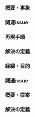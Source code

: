 <!-- バグ改修のテンプレート -->
### 概要・事象
<!-- 対象URL、頻度など具体的に -->
### 関連issue
<!-- あれば -->
### 再現手順
<!-- 明確に -->
### 解決の定義
<!-- どうなることが解決なのか、正解とするのか -->

<!-- 機能追加希望のテンプレート -->
### 経緯・目的
<!-- 具体的に -->
### 関連issue
<!-- あれば -->
### 概要・提案
<!-- 対象URLなど、対応方法の仮定、明確に -->
### 解決の定義
<!-- どうなることが正解とするのか -->
